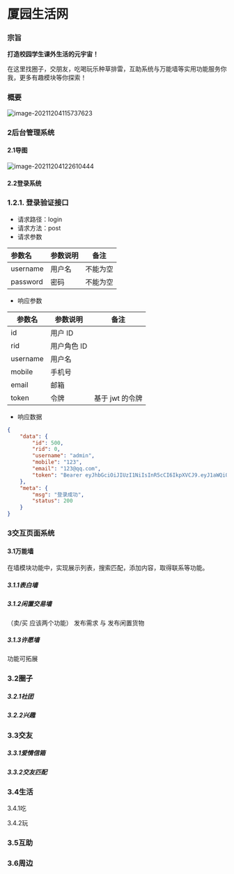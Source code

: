 # 厦园生活网

### 宗旨

**打造校园学生课外生活的元宇宙！**

在这里找圈子，交朋友，吃喝玩乐种草排雷，互助系统与万能墙等实用功能服务你我，更多有趣模块等你探索！



### 概要

![image-20211204115737623](C:\Users\Administrator\AppData\Roaming\Typora\typora-user-images\image-20211204115737623.png)

### 2后台管理系统

#### 2.1导图

![image-20211204122610444](C:\Users\Administrator\AppData\Roaming\Typora\typora-user-images\image-20211204122610444.png)

#### 2.2登录系统

### 1.2.1. 登录验证接口

- 请求路径：login
- 请求方法：post
- 请求参数

| 参数名   | 参数说明 | 备注     |
| :------- | -------- | -------- |
| username | 用户名   | 不能为空 |
| password | 密码     | 不能为空 |



- 响应参数

| 参数名   | 参数说明    | 备注            |
| -------- | ----------- | --------------- |
| id       | 用户 ID     |                 |
| rid      | 用户角色 ID |                 |
| username | 用户名      |                 |
| mobile   | 手机号      |                 |
| email    | 邮箱        |                 |
| token    | 令牌        | 基于 jwt 的令牌 |

- 响应数据

```JSON
{
    "data": {
        "id": 500,
        "rid": 0,
        "username": "admin",
        "mobile": "123",
        "email": "123@qq.com",
        "token": "Bearer eyJhbGciOiJIUzI1NiIsInR5cCI6IkpXVCJ9.eyJ1aWQiOjUwMCwicmlkIjowLCJpYXQiOjE1MTI1NDQyOTksImV4cCI6MTUxMjYzMDY5OX0.eGrsrvwHm-tPsO9r_pxHIQ5i5L1kX9RX444uwnRGaIM"
    },
    "meta": {
        "msg": "登录成功",
        "status": 200
    }
}
```





### 3交互页面系统

#### 3.1万能墙

在墙模块功能中，实现展示列表，搜索匹配，添加内容，取得联系等功能。

##### 3.1.1表白墙

##### 3.1.2闲置交易墙

（卖/买 应该两个功能）  发布需求 与 发布闲置货物

##### 3.1.3许愿墙

功能可拓展



### 3.2圈子

##### 3.2.1社团

##### 3.2.2兴趣

### 3.3交友

##### 3.3.1爱情信箱

##### 3.3.2交友匹配

### 3.4生活

3.4.1吃

3.4.2玩

### 3.5互助

### 3.6周边







